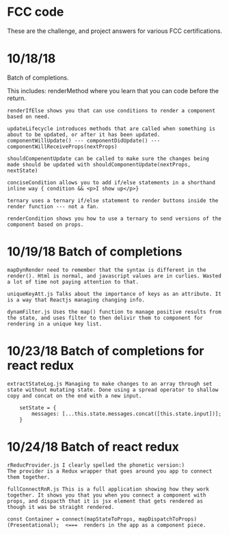 # FCC code

These are the challenge, and project answers for various FCC certifications.


# 10/18/18
Batch of completions.

This includes:
    renderMethod where you learn that you can code before the return.

    renderIfElse shows you that can use conditions to render a component based on need.

    updateLifecycle introduces methods that are called when something is about to be updated, or after it has been updated.
    componentWillUpdate() --- componentDidUpdate() --- componentWillReceiveProps(nextProps)

    shouldCompenentUpdate can be called to make sure the changes being made should be updated with shouldComponentUpdate(nextProps, nextState)

    conciseCondition allows you to add if/else statements in a shorthand inline way { condition && <p>I show up</p>}

    ternary uses a ternary if/else statement to render buttons inside the render function --- not a fan.

    renderCondition shows you how to use a ternary to send versions of the component based on props.





# 10/19/18 Batch of completions
    mapDynRender need to remember that the syntax is different in the render(). Html is normal, and javascript values are in curlies. Wasted a lot of time not paying attention to that.

    uniqueKeyAtt.js Talks about the importance of keys as an attribute. It is a way that Reactjs managing changing info.

    dynamFilter.js Uses the map() function to manage positive results from the state, and uses filter to then delivir them to component for rendering in a unique key list.


# 10/23/18 Batch of completions for react redux

    extractStateLog.js Managing to make changes to an array through set state without mutating state. Done using a spread operator to shallow copy and concat on the end with a new input.

        setState = {
            messages: [...this.state.messages.concat([this.state.input])];
        }


# 10/24/18 Batch of react redux

    rReducProvider.js I clearly spelled the phonetic version:)
    The provider is a Redux wrapper that goes around you app to connect them together.

    fullConnectRnR.js This is a full application showing how they work together. It shows you that you when you connect a component with props, and dispacth that it is jsx element that gets rendered as though it was be straight rendered.

    const Container = connect(mapStateToProps, mapDispatchToProps)(Presentational);  <===  renders in the app as a component piece.

    
